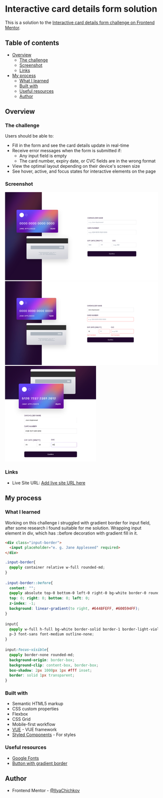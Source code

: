 # Interactive card details form solution

This is a solution to the [Interactive card details form challenge on Frontend Mentor](https://www.frontendmentor.io/challenges/interactive-card-details-form-XpS8cKZDWw).

## Table of contents

- [Overview](#overview)
    - [The challenge](#the-challenge)
    - [Screenshot](#screenshot)
    - [Links](#links)
- [My process](#my-process)
  - [What I learned](#what-i-learned)
  - [Built with](#built-with)
  - [Useful resources](#useful-resources)
  - [Author](#author)

## Overview

### The challenge

Users should be able to:

- Fill in the form and see the card details update in real-time
- Receive error messages when the form is submitted if:
    - Any input field is empty
    - The card number, expiry date, or CVC fields are in the wrong format
- View the optimal layout depending on their device's screen size
- See hover, active, and focus states for interactive elements on the page

### Screenshot

![](./screenshot0.png)
![](./screenshot.png)
<img src="mobile-screenshot.png" alt="mobile-screenshot" width="300"/>

### Links

- Live Site URL: [Add live site URL here](https://your-live-site-url.com)

## My process

### What I learned

Working on this challenge i struggled with gradient border for input field, after some research i found suitable for me solution. Wrapping input element in div, which has ::before decoration with gradient fill in it.

```html
<div class="input-border">
  <input placeholder="e. g. Jane Appleseed" required>
</div>
```
```css
.input-border{
  @apply container relative w-full rounded-md;
}

.input-border::before{
  content: "";
  @apply absolute top-0 bottom-0 left-0 right-0 bg-white border-0 rounded-[0.43em];
  top: 0; right: 0; bottom: 0; left: 0;
  z-index: -1;
  background: linear-gradient(to right, #6448FEFF, #600594FF);
}

input{
  @apply w-full h-full bg-white border-solid border-1 border-light-violet rounded-md
  p-3 font-sans font-medium outline-none;
}

input:focus-visible{
  @apply border-none rounded-md;
  background-origin: border-box;
  background-clip: content-box, border-box;
  box-shadow: 2px 1000px 1px #fff inset;
  border: solid 1px transparent;
}
```

### Built with

- Semantic HTML5 markup
- CSS custom properties
- Flexbox
- CSS Grid
- Mobile-first workflow
- [VUE](https://vuejs.org/) - VUE framework
- [Styled Components](https://tailwindcss.ru/) - For styles

### Useful resources

- [Google Fonts](https://fonts.google.com/)
- [Button with gradient border](https://codepen.io/miraviolet/pen/ZobWEg)

## Author

- Frontend Mentor - [@IlyaChichkov](https://www.frontendmentor.io/profile/IlyaChichkov)
